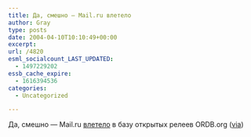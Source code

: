 ```yaml
---
title: Да, смешно — Mail.ru влетело
author: Gray
type: posts
date: 2004-04-10T10:10:49+00:00
excerpt:
url: /4820
esml_socialcount_LAST_UPDATED:
  - 1497229202
essb_cache_expire:
  - 1616394536
categories:
  - Uncategorized

---
```








Да, смешно &#8212; Mail.ru <a href="http://www.ordb.org/lookup/?host=mail.ru" target="_blank">влетело</a> в базу открытых релеев ORDB.org (<a href="http://www.livejournal.com/users/foox" target="_blank">via</a>)